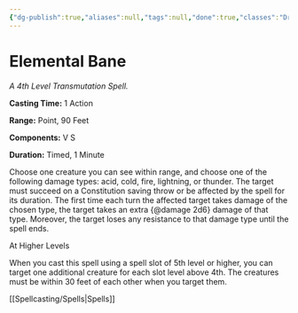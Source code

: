 ```yaml
---
{"dg-publish":true,"aliases":null,"tags":null,"done":true,"classes":"Druid, Warlock, Wizard, Artificer (Revisited), Artificer,","spellLevel":4,"school":"Transmutation","source":"XGE","permalink":"/spells/elemental-bane/","dgHomeLink":false,"dgPassFrontmatter":true}
---
```


# Elemental Bane
*A 4th Level Transmutation Spell.*

**Casting Time:** 1 Action

**Range:** Point, 90 Feet

**Components:** V S 

**Duration:** Timed, 1 Minute

Choose one creature you can see within range, and choose one of the following damage types: acid, cold, fire, lightning, or thunder. The target must succeed on a Constitution saving throw or be affected by the spell for its duration. The first time each turn the affected target takes damage of the chosen type, the target takes an extra {@damage 2d6} damage of that type. Moreover, the target loses any resistance to that damage type until the spell ends.

At Higher Levels

When you cast this spell using a spell slot of 5th level or higher, you can target one additional creature for each slot level above 4th. The creatures must be within 30 feet of each other when you target them.

[[Spellcasting/Spells|Spells]]